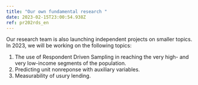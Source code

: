 ```yaml
---
title: "Our own fundamental research "
date: 2023-02-15T23:00:54.938Z
ref: pr202rds_en
---
```



Our research team is also launching independent projects on smaller topics. In 2023, we will be working on the following topics: 

1. The use of Respondent Driven Sampling in reaching the very high- and very low-income segments of the population. 
2. Predicting unit nonreponse with auxiliary variables. 
3. Measurability of usury lending.